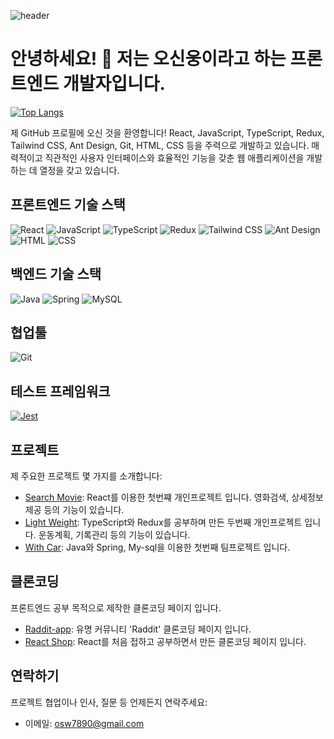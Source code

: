 ![header](https://capsule-render.vercel.app/api?type=wave&color=auto&height=300&section=header&text=Welcome%20My%20github%20&fontSize=80)

<!-- 프로필 소개 -->
# 안녕하세요! 👋 저는 오신웅이라고 하는 프론트엔드 개발자입니다.

[![Top Langs](https://github-readme-stats.vercel.app/api/top-langs/?username=osw6858&layout=compact)](https://github.com/osw6858/github-readme-stats)<br>

제 GitHub 프로필에 오신 것을 환영합니다! React, JavaScript, TypeScript, Redux, Tailwind CSS, Ant Design, Git, HTML, CSS 등을 주력으로 개발하고 있습니다. 매력적이고 직관적인 사용자 인터페이스와 효율적인 기능을 갖춘 웹 애플리케이션을 개발하는 데 열정을 갖고 있습니다.

## 프론트엔드 기술 스택
![React](https://img.shields.io/badge/-React-61DAFB?style=flat&logo=React&logoColor=white)
![JavaScript](https://img.shields.io/badge/-JavaScript-F7DF1E?style=flat&logo=JavaScript&logoColor=white)
![TypeScript](https://img.shields.io/badge/-TypeScript-3178C6?style=flat&logo=TypeScript&logoColor=white)
![Redux](https://img.shields.io/badge/-Redux-764ABC?style=flat&logo=Redux&logoColor=white)
![Tailwind CSS](https://img.shields.io/badge/-Tailwind%20CSS-38B2AC?style=flat&logo=Tailwind%20CSS&logoColor=white)
![Ant Design](https://img.shields.io/badge/-Ant%20Design-0170FE?style=flat&logo=Ant%20Design&logoColor=white)
![HTML](https://img.shields.io/badge/-HTML-E34F26?style=flat&logo=HTML5&logoColor=white)
![CSS](https://img.shields.io/badge/-CSS-1572B6?style=flat&logo=CSS3&logoColor=white)

## 백엔드 기술 스택
![Java](https://img.shields.io/badge/-Java-007396?style=flat&logo=Java&logoColor=white)
![Spring](https://img.shields.io/badge/-Spring-6DB33F?style=flat&logo=Spring&logoColor=white)
![MySQL](https://img.shields.io/badge/-MySQL-4479A1?style=flat&logo=MySQL&logoColor=white)

## 협업툴
![Git](https://img.shields.io/badge/-Git-F05032?style=flat&logo=Git&logoColor=white)

## 테스트 프레임워크
[![Jest](https://img.shields.io/badge/-Jest-C21325?style=flat&logo=Jest&logoColor=white)](https://jestjs.io/)

## 프로젝트
제 주요한 프로젝트 몇 가지를 소개합니다:

- [Search Movie](https://github.com/osw6858/SearchMV): React를 이용한 첫번쨰 개인프로젝트 입니다. 영화검색, 상세정보제공 등의 기능이 있습니다.
- [Light Weight](https://github.com/osw6858/Light-Weight): TypeScript와 Redux를 공부하며 만든 두번째 개인프로젝트 입니다. 운동계획, 기록관리 등의 기능이 있습니다.
- [With Car](https://github.com/osw6858/WithCar): Java와 Spring, My-sql을 이용한 첫번째 팀프로젝트 입니다.

## 클론코딩
프론트엔드 공부 목적으로 제작한 클론코딩 페이지 입니다.

- [Raddit-app](https://github.com/osw6858/raddit-app): 유명 커뮤니티 'Raddit' 클론코딩 페이지 입니다.
- [React Shop](https://github.com/osw6858/ReactShop): React를 처음 접하고 공부하면서 만든 클론코딩 페이지 입니다.

## 연락하기
프로젝트 협업이나 인사, 질문 등 언제든지 연락주세요:

- 이메일: osw7890@gmail.com


 
 

        
    


